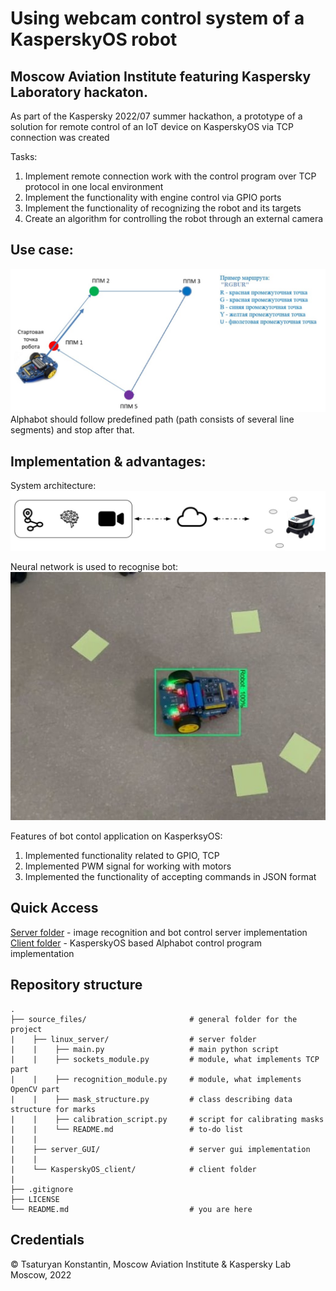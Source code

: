 # Using webcam control system of a KasperskyOS robot
## Moscow Aviation Institute featuring Kaspersky Laboratory hackaton.  
As part of the Kaspersky 2022/07 summer hackathon, a prototype of a solution for remote control of an IoT device on KasperskyOS via TCP connection was created  
  
Tasks:  
1. Implement remote connection work with the control program over TCP protocol in one local environment  
2. Implement the functionality with engine control via GPIO ports  
3. Implement the functionality of recognizing the robot and its targets  
4. Create an algorithm for controlling the robot through an external camera  
  
  
## Use case:  
![use-case](img_src/use-case1.jpg)
Alphabot should follow predefined path (path consists of several line segments) and stop after that.
  
## Implementation & advantages:
System architecture:  
![sys-arc](img_src/system-architecture.jpg)
  
Neural network is used to recognise bot:  
![neu-net](img_src/neural-net.jpg)
  
Features of bot contol application on KasperksyOS:
1. Implemented functionality related to GPIO, TCP
2. Implemented PWM signal for working with motors
3. Implemented the functionality of accepting commands in JSON format

## Quick Access
[Server folder](source_files/linux_server) - image recognition and bot control server implementation  
[Client folder](source_files/KasperskyOS_client) - KasperskyOS based Alphabot control program implementation  
  
  
## Repository structure
    .  
    ├── source_files/                       # general folder for the project  
    |    ├── linux_server/                  # server folder  
    |    |    ├── main.py                   # main python script  
    |    |    ├── sockets_module.py         # module, what implements TCP part  
    |    |    ├── recognition_module.py     # module, what implements OpenCV part  
    |    |    ├── mask_structure.py         # class describing data structure for marks  
    |    |    ├── calibration_script.py     # script for calibrating masks  
    |    |    └── README.md                 # to-do list  
    |    |  
    |    ├── server_GUI/                    # server gui implementation  
    |    |  
    |    └── KasperskyOS_client/            # client folder  
    |  
    ├── .gitignore  
    ├── LICENSE  
    └── README.md                           # you are here
  
## Credentials
© Tsaturyan Konstantin, Moscow Aviation Institute & Kaspersky Lab  
Moscow, 2022
